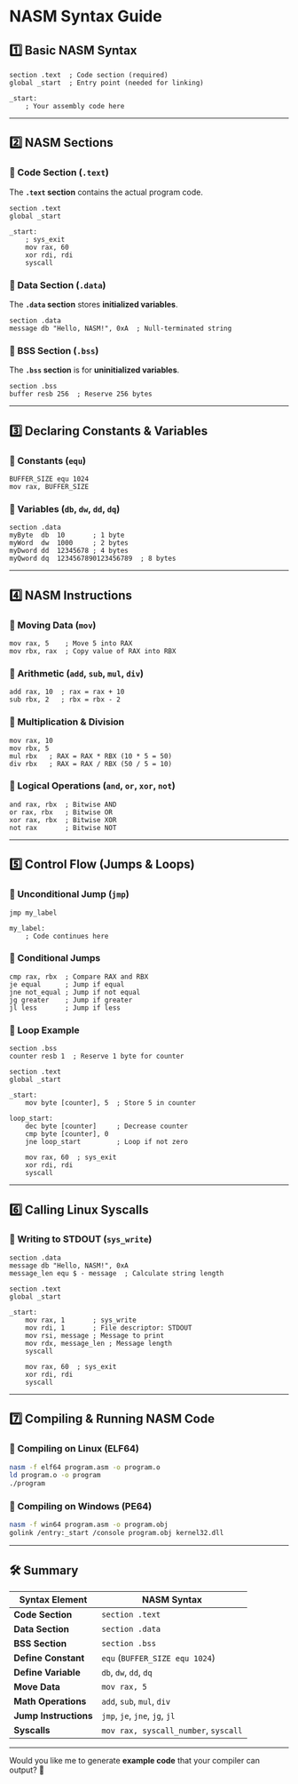 # NASM Syntax Guide

## 1️⃣ Basic NASM Syntax
```assembly
section .text  ; Code section (required)
global _start  ; Entry point (needed for linking)

_start:
    ; Your assembly code here
```

---

## 2️⃣ NASM Sections
### 🔹 Code Section (`.text`)
The **`.text` section** contains the actual program code.
```assembly
section .text
global _start

_start:
    ; sys_exit
    mov rax, 60  
    xor rdi, rdi
    syscall      
```

### 🔹 Data Section (`.data`)
The **`.data` section** stores **initialized variables**.
```assembly
section .data
message db "Hello, NASM!", 0xA  ; Null-terminated string
```

### 🔹 BSS Section (`.bss`)
The **`.bss` section** is for **uninitialized variables**.
```assembly
section .bss
buffer resb 256  ; Reserve 256 bytes
```

---

## 3️⃣ Declaring Constants & Variables
### 🔹 Constants (`equ`)
```assembly
BUFFER_SIZE equ 1024
mov rax, BUFFER_SIZE
```

### 🔹 Variables (`db`, `dw`, `dd`, `dq`)
```assembly
section .data
myByte  db  10       ; 1 byte
myWord  dw  1000     ; 2 bytes
myDword dd  12345678 ; 4 bytes
myQword dq  1234567890123456789  ; 8 bytes
```

---

## 4️⃣ NASM Instructions
### 🔹 Moving Data (`mov`)
```assembly
mov rax, 5    ; Move 5 into RAX
mov rbx, rax  ; Copy value of RAX into RBX
```

### 🔹 Arithmetic (`add`, `sub`, `mul`, `div`)
```assembly
add rax, 10  ; rax = rax + 10
sub rbx, 2   ; rbx = rbx - 2
```

### 🔹 Multiplication & Division
```assembly
mov rax, 10
mov rbx, 5
mul rbx   ; RAX = RAX * RBX (10 * 5 = 50)
div rbx   ; RAX = RAX / RBX (50 / 5 = 10)
```

### 🔹 Logical Operations (`and`, `or`, `xor`, `not`)
```assembly
and rax, rbx  ; Bitwise AND
or rax, rbx   ; Bitwise OR
xor rax, rbx  ; Bitwise XOR
not rax       ; Bitwise NOT
```

---

## 5️⃣ Control Flow (Jumps & Loops)
### 🔹 Unconditional Jump (`jmp`)
```assembly
jmp my_label

my_label:
    ; Code continues here
```

### 🔹 Conditional Jumps
```assembly
cmp rax, rbx  ; Compare RAX and RBX
je equal      ; Jump if equal
jne not_equal ; Jump if not equal
jg greater    ; Jump if greater
jl less       ; Jump if less
```

### 🔹 Loop Example
```assembly
section .bss
counter resb 1  ; Reserve 1 byte for counter

section .text
global _start

_start:
    mov byte [counter], 5  ; Store 5 in counter

loop_start:
    dec byte [counter]     ; Decrease counter
    cmp byte [counter], 0
    jne loop_start         ; Loop if not zero

    mov rax, 60  ; sys_exit
    xor rdi, rdi
    syscall
```

---

## 6️⃣ Calling Linux Syscalls
### 🔹 Writing to STDOUT (`sys_write`)
```assembly
section .data
message db "Hello, NASM!", 0xA
message_len equ $ - message  ; Calculate string length

section .text
global _start

_start:
    mov rax, 1       ; sys_write
    mov rdi, 1       ; File descriptor: STDOUT
    mov rsi, message ; Message to print
    mov rdx, message_len ; Message length
    syscall

    mov rax, 60  ; sys_exit
    xor rdi, rdi
    syscall
```

---

## 7️⃣ Compiling & Running NASM Code
### 🔹 Compiling on Linux (ELF64)
```sh
nasm -f elf64 program.asm -o program.o
ld program.o -o program
./program
```

### 🔹 Compiling on Windows (PE64)
```sh
nasm -f win64 program.asm -o program.obj
golink /entry:_start /console program.obj kernel32.dll
```

---

## 🛠 Summary
| Syntax Element  | NASM Syntax |
|----------------|------------|
| **Code Section** | `section .text` |
| **Data Section** | `section .data` |
| **BSS Section**  | `section .bss` |
| **Define Constant** | `equ` (`BUFFER_SIZE equ 1024`) |
| **Define Variable** | `db`, `dw`, `dd`, `dq` |
| **Move Data** | `mov rax, 5` |
| **Math Operations** | `add`, `sub`, `mul`, `div` |
| **Jump Instructions** | `jmp`, `je`, `jne`, `jg`, `jl` |
| **Syscalls** | `mov rax, syscall_number`, `syscall` |

---

Would you like me to generate **example code** that your compiler can output? 🚀


